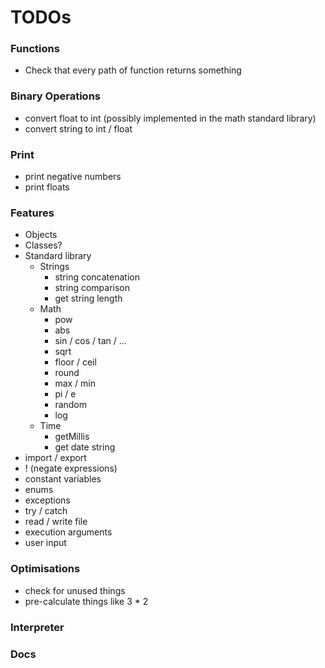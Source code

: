 # TODOs

### Functions
- Check that every path of function returns something

### Binary Operations
- convert float to int (possibly implemented in the math standard library)
- convert string to int / float

### Print
- print negative numbers
- print floats

### Features

- Objects
- Classes?
- Standard library
  - Strings
    - string concatenation
    - string comparison
    - get string length
  - Math
    - pow
    - abs
    - sin / cos / tan / ...
    - sqrt
    - floor / ceil
    - round
    - max / min
    - pi / e
    - random
    - log
  - Time
    - getMillis
    - get date string
- import / export
- ! (negate expressions)
- constant variables
- enums
- exceptions
- try / catch
- read / write file
- execution arguments
- user input

### Optimisations
- check for unused things
- pre-calculate things like 3 * 2

### Interpreter

### Docs